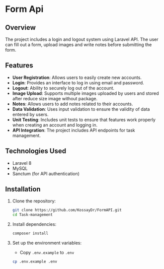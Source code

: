 # Form Api

## Overview
The project includes a login and logout system using Laravel API.
The user can fill out a form, upload images and write notes before submitting the form.


## Features

- **User Registration**: Allows users to easily create new accounts.
- **Login**: Provides an interface to log in using email and password.
- **Logout**: Ability to securely log out of the account.
- **Image Upload**: Supports multiple images uploaded by users and stored after reduce size image without package.
- **Notes**: Allows users to add notes related to their accounts.
- **Data Validation**: Uses input validation to ensure the validity of data entered by users.
- **Unit Testing**: Includes unit tests to ensure that features work properly when creating an account and logging in.
- **API Integration**: The project includes API endpoints for task management.

## Technologies Used
- Laravel 8
- MySQL
- Sanctum (for API authentication)


## Installation
1. Clone the repository:
    ```bash
    git clone https://github.com/KossayDr/FormAPI.git
    cd Task-management

    ```

2. Install dependencies:
    ```bash
    composer install
    ```

3. Set up the environment variables:
    - Copy `.env.example` to `.env`
    ```bash
    cp .env.example .env
    ```



